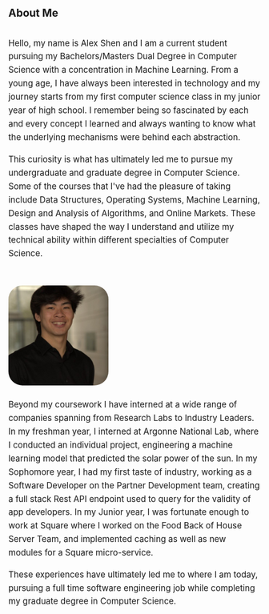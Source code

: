 <!-- +++
title = "About Me"
description = "Alex Shen Bio"
date = "2019-02-28"
aliases = ["about-us", "about-alex", "contact"]
author = "Alex Shen"
+++ -->
## About Me

<style>
.about-container { display: flex; gap: 2rem; align-items: flex-start; flex-wrap: wrap; }
.about-text { flex: 1 1 420px; min-width: 260px; }
.about-image { flex: 0 0 250px; }
.about-image img { width: 80%; height: 60%; display: block; border-radius: 28px; object-fit: cover; }
.about-container p { line-height: 1.6; margin-bottom: 1.1rem; font-size: 1.05rem; }
.about-fullwidth { margin-top: 1.6rem; line-height: 1.6; font-size: 1.05rem; }
@media (max-width: 800px) {
	.about-container { flex-direction: column; }
	.about-image { order: -1; width: 100%; max-width: 700px; }
	.about-image img { border-radius: 12px; }
}
</style>

<div class="about-container">
	<div class="about-text" markdown="1">

Hello, my name is Alex Shen and I am a current student pursuing my Bachelors/Masters Dual Degree in Computer Science with a concentration in Machine Learning. From a young age, I have always been interested in technology and my journey starts from my first computer science class in my junior year of high school. I remember being so fascinated by each and every concept I learned and always wanting to know what the underlying mechanisms were behind each abstraction.

This curiosity is what has ultimately led me to pursue my undergraduate and graduate degree in Computer Science. Some of the courses that I've had the pleasure of taking include Data Structures, Operating Systems, Machine Learning, Design and Analysis of Algorithms, and Online Markets. These classes have shaped the way I understand and utilize my technical ability within different specialties of Computer Science.

</div>
	<div class="about-image">
		<img src="./alex_shen.jpeg" alt="Alex Shen">
	</div>
</div>

<div class="about-fullwidth" markdown="1">
Beyond my coursework I have interned at a wide range of companies spanning from Research Labs to Industry Leaders. In my freshman year, I interned at Argonne National Lab, where I conducted an individual project, engineering a machine learning model that predicted the solar power of the sun. In my Sophomore year, I had my first taste of industry, working as a Software Developer on the Partner Development team, creating a full stack Rest API endpoint used to query for the validity of app developers. In my Junior year, I was fortunate enough to work at Square where I worked on the Food Back of House Server Team, and implemented caching as well as new modules for a Square micro-service.

These experiences have ultimately led me to where I am today, pursuing a full time software engineering job while completing my graduate degree in Computer Science.
</div>